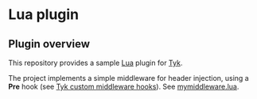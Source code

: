 # Lua plugin

## Plugin overview

This repository provides a sample [Lua](http://luajit.org/) plugin for [Tyk](https://tyk.io).

The project implements a simple middleware for header injection, using a **Pre** hook (see [Tyk custom middleware hooks](https://tyk.io/docs/tyk-api-gateway-v1-9/javascript-plugins/middleware-scripting/)). See [mymiddleware.lua](mymiddleware.lua).

